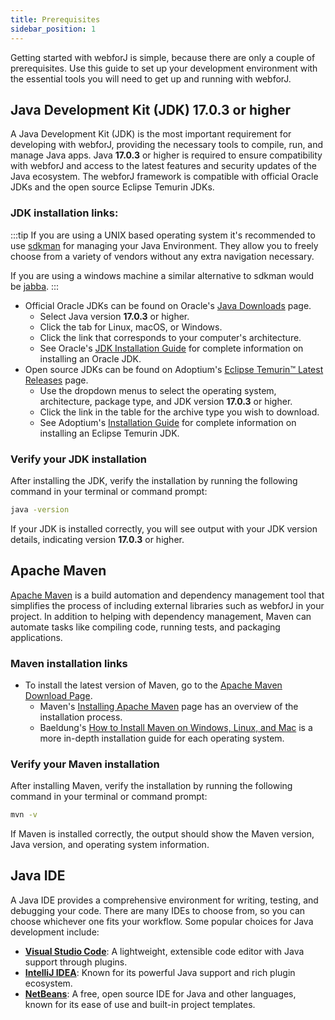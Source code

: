 ```yaml
---
title: Prerequisites
sidebar_position: 1
---
```


Getting started with webforJ is simple, because there are only a couple of prerequisites. Use this guide to set up your development environment with the essential tools you will need to get up and running with webforJ. 

<!-- vale off -->
## Java Development Kit (JDK) 17.0.3 or higher

<!-- vale on -->

A Java Development Kit (JDK) is the most important requirement for developing with webforJ, providing the necessary tools to compile, run, and manage Java apps.
Java **17.0.3** or higher is required to ensure compatibility with webforJ and access to the latest features and security updates of the Java ecosystem. The webforJ framework is compatible with official Oracle JDKs and the open source Eclipse Temurin JDKs.
<!-- vale off -->
### JDK installation links:
<!-- vale on -->
:::tip
If you are using a UNIX based operating system it's recommended to use [sdkman](https://sdkman.io/) for managing your Java Environment.
They allow you to freely choose from a variety of vendors without any extra navigation necessary.

If you are using a windows machine a similar alternative to sdkman would be [jabba](https://github.com/shyiko/jabba).
:::
- Official Oracle JDKs can be found on Oracle's [Java Downloads](https://www.oracle.com/java/technologies/downloads/) page. 
  - Select Java version **17.0.3** or higher.
  - Click the tab for Linux, macOS, or Windows.
  - Click the link that corresponds to your computer's architecture. 
  - See Oracle's [JDK Installation Guide](https://docs.oracle.com/en/java/javase/23/install/overview-jdk-installation.html) for complete information on installing an Oracle JDK.
- Open source JDKs can be found on Adoptium's [Eclipse Temurin™ Latest Releases](https://adoptium.net/temurin/releases/) page. 
  - Use the dropdown menus to select the operating system, architecture, package type, and JDK version **17.0.3** or higher. 
  - Click the link in the table for the archive type you wish to download.
  - See Adoptium's [Installation Guide](https://adoptium.net/installation/) for complete information on installing an Eclipse Temurin JDK.

<!-- vale off -->
### Verify your JDK installation
<!-- vale on -->
After installing the JDK, verify the installation by running the following command in your terminal or command prompt:

```bash
java -version
```

If your JDK is installed correctly, you will see output with your JDK version details, indicating version **17.0.3** or higher.
<!-- vale off -->
## Apache Maven
<!-- vale on -->

[Apache Maven](https://maven.apache.org/index.html) is a build automation and dependency management tool that simplifies the process of including external libraries such as webforJ in your project. 
In addition to helping with dependency management, Maven can automate tasks like compiling code, running tests, and packaging applications.

### Maven installation links
- To install the latest version of Maven, go to the [Apache Maven Download Page](https://maven.apache.org/download.cgi). 
  - Maven's [Installing Apache Maven](https://maven.apache.org/install.html) page has an overview of the installation process. 
  - Baeldung's [How to Install Maven on Windows, Linux, and Mac](https://www.baeldung.com/install-maven-on-windows-linux-mac) is a more in-depth installation guide for each operating system.

<!-- vale off -->
### Verify your Maven installation

<!-- vale on -->

After installing Maven, verify the installation by running the following command in your terminal or command prompt:

```bash
mvn -v
```

If Maven is installed correctly, the output should show the Maven version, Java version, and operating system information.

## Java IDE

A Java IDE provides a comprehensive environment for writing, testing, and debugging your code. There are many IDEs to choose from, so you can choose whichever one fits your workflow. Some popular choices for Java development include:

- **[Visual Studio Code](https://code.visualstudio.com/Download)**: A lightweight, extensible code editor with Java support through plugins.
- **[IntelliJ IDEA](https://www.jetbrains.com/idea/download/)**: Known for its powerful Java support and rich plugin ecosystem.
- **[NetBeans](https://netbeans.apache.org/download/index.html)**: A free, open source IDE for Java and other languages, known for its ease of use and built-in project templates.
